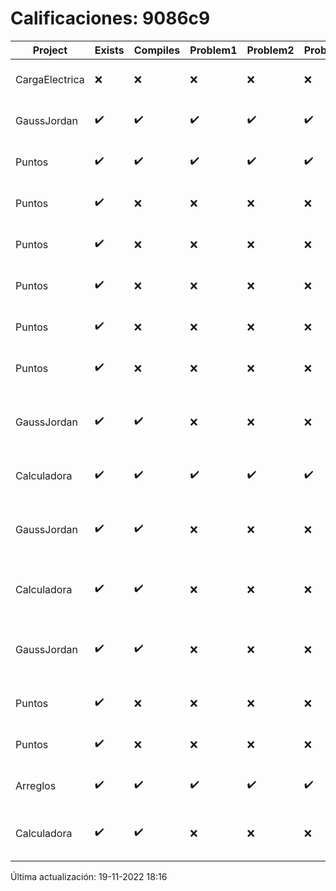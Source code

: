 # Calificaciones: 9086c9
|Project|Exists|Compiles|Problem1|Problem2|Problem3|Extra|CommitHash|CommitDate|CheckDate|Comments|DueDate|Grade|
|-|-|-|-|-|-|-|-|-|-|-|-|-|
|CargaElectrica|❌|❌|❌|❌|❌|❌|NA|NA|19-11-2022 18:16:53|No se encontró el archivo en PracticasCompuI/CargaElectrica/CargaElectrica.cpp|23-11-2022 21:00:00|5|
|GaussJordan|✔️|✔️|✔️|✔️|✔️|✔️|7d8e231c2383565a4fed291acc27819ef5577bb5|19-10-2022 01:18:21|19-10-2022 01:55:39|¡Excelente trabajo!|19-10-2022 21:00:00|10.0|
|Puntos|✔️|✔️|✔️|✔️|✔️|✔️|c97751b0f72d6e1dcc16ae5de9e6cfb6c42bf67e|17-11-2022 15:50:51|17-11-2022 16:31:47|¡Excelente trabajo!|13-11-2022 21:00:00|8.5|
|Puntos|✔️|❌|❌|❌|❌|❌|380c87d1491baa6c3dce95ca387fc78b05bde78a|17-11-2022 14:16:07|17-11-2022 14:19:46|Tu código no compila|13-11-2022 21:00:00|5.0|
|Puntos|✔️|❌|❌|❌|❌|❌|4e227efa5bf42933be91ebdd2c27df16f509eee7|17-11-2022 12:01:07|17-11-2022 12:07:29|Tu código no compila|13-11-2022 21:00:00|5.0|
|Puntos|✔️|❌|❌|❌|❌|❌|ec4f25803154fdba74d711f3f9d85433bf096043|16-11-2022 11:09:24|16-11-2022 11:55:27|Tu código no compila|13-11-2022 21:00:00|5.0|
|Puntos|✔️|❌|❌|❌|❌|❌|49f54a94c17a4681e10f9a56864034990fd090da|16-11-2022 01:12:17|16-11-2022 02:01:46|Tu código no compila|13-11-2022 21:00:00|5.0|
|Puntos|✔️|❌|❌|❌|❌|❌|2e1406099b1efaf89c22e4789f559a780018088f|16-11-2022 00:50:39|16-11-2022 00:55:48|Tu código no compila|13-11-2022 21:00:00|5.0|
|GaussJordan|✔️|✔️|❌|❌|❌|❌|4b1ee316903a51e89ed268c6655fd15daad42847|16-10-2022 00:43:21|16-10-2022 01:11:25|No aplica correctamente el método de Gauss-Jordan-No aplica correctamente el método de Gauss-Jordan-No avisa al usuario que el sistema no tiene solución-No intercambia las filas cuando un pivote es cero|19-10-2022 21:00:00|6.0|
|Calculadora|✔️|✔️|✔️|✔️|✔️|❌|2aca10155047f715fd726eb10e13eed2cd5bbb35|12-10-2022 14:16:18|12-10-2022 15:01:49|No sale con código diferente de cero con división entre cero|28-09-2022 21:00:00|9.0|
|GaussJordan|✔️|✔️|❌|❌|❌|❌|6b7c2b7e0b8b758fa129f406d46665abd6088f29|12-10-2022 14:12:30|12-10-2022 15:02:31|No aplica correctamente el método de Gauss-Jordan-No aplica correctamente el método de Gauss-Jordan-No avisa al usuario que el sistema no tiene solución-No intercambia las filas cuando un pivote es cero|12-10-2022 21:00:00|6.0|
|Calculadora|✔️|✔️|❌|❌|❌|❌|0e23948025c44ed203a5281239224319d57d4564|12-10-2022 12:30:59|12-10-2022 12:56:42|Revisa la operación suma-No implementaste operaciones con números flotantes-Revisa la operación división-No sale con código diferente de cero con división entre cero|28-09-2022 21:00:00|5.0|
|GaussJordan|✔️|✔️|❌|❌|❌|❌|64f76eef62968353cd392081c450b893400ea061|12-10-2022 11:38:04|12-10-2022 11:52:58|No aplica correctamente el método de Gauss-Jordan-No aplica correctamente el método de Gauss-Jordan-No avisa al usuario que el sistema no tiene solución-No intercambia las filas cuando un pivote es cero|12-10-2022 21:00:00|6.0|
|Puntos|✔️|❌|❌|❌|❌|❌|127f92060e44120a67a2c2a3f0923ba99b698c7d|10-11-2022 15:09:50|14-11-2022 10:23:44|Tu código no compila|13-11-2022 21:00:00|5.0|
|Puntos|✔️|❌|❌|❌|❌|❌|b34b33c62e9b2d02e149a2a02a95ba0e59786c4f|09-11-2022 15:20:15|09-11-2022 15:21:33|Tu código no compila|13-11-2022 21:00:00|5.0|
|Arreglos|✔️|✔️|✔️|✔️|✔️|✔️|74598906263115ceee0b7881aff522d8bcc0610b|06-10-2022 16:54:19|12-10-2022 11:52:02|¡Excelente trabajo!|05-10-2022 21:00:00|10.0|
|Calculadora|✔️|✔️|❌|❌|❌|❌|f8b1246e9c1b5a72835846ad2714ade33d4fd3d7|05-10-2022 11:38:47|12-10-2022 11:51:20|Revisa la operación suma-No implementaste operaciones con números flotantes-Revisa la operación división-No sale con código diferente de cero con división entre cero|28-09-2022 21:00:00|5.0|

Última actualización: 19-11-2022 18:16